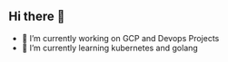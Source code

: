 ## Hi there 👋

<!--
**suryamerinphilip/suryamerinphilip** is a ✨ _special_ ✨ repository because its `README.md` (this file) appears on your GitHub profile.

Here are some ideas to get you started:
-->
- 🔭 I’m currently working on GCP and Devops Projects
- 🌱 I’m currently learning kubernetes and golang



